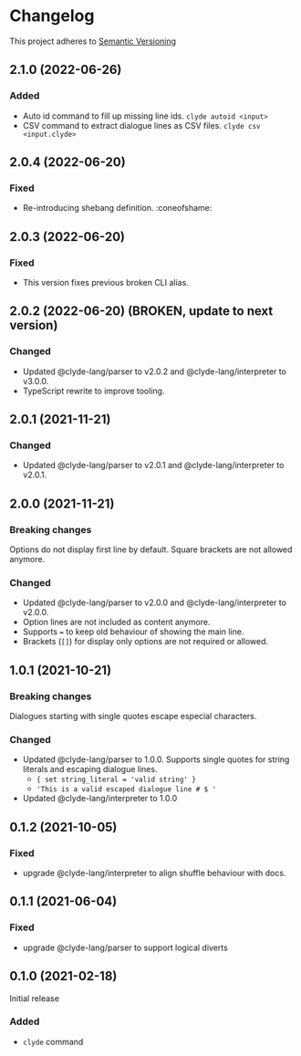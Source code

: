 # Changelog

This project adheres to [Semantic Versioning](https://semver.org/spec/v2.0.0.html)

## 2.1.0 (2022-06-26)

### Added

- Auto id command to fill up missing line ids.
  `clyde autoid <input>`
- CSV command to extract dialogue lines as CSV files.
  `clyde csv <input.clyde>`

## 2.0.4 (2022-06-20)

### Fixed

- Re-introducing shebang definition. :coneofshame:

## 2.0.3 (2022-06-20)

### Fixed

- This version fixes previous broken CLI alias.

## 2.0.2 (2022-06-20) (BROKEN, update to next version)

### Changed

- Updated @clyde-lang/parser to v2.0.2 and @clyde-lang/interpreter to v3.0.0.
- TypeScript rewrite to improve tooling.

## 2.0.1 (2021-11-21)

### Changed

- Updated @clyde-lang/parser to v2.0.1 and @clyde-lang/interpreter to v2.0.1.

## 2.0.0 (2021-11-21)

### Breaking changes

Options do not display first line by default. Square brackets are not allowed anymore.

### Changed

- Updated @clyde-lang/parser to v2.0.0 and @clyde-lang/interpreter to v2.0.0.
- Option lines are not included as content anymore.
- Supports `=` to keep old behaviour of showing the main line.
- Brackets (`[]`) for display only options are not required or allowed.

## 1.0.1 (2021-10-21)

### Breaking changes

Dialogues starting with single quotes escape especial characters.

### Changed

- Updated @clyde-lang/parser to 1.0.0. Supports single quotes for string literals and escaping dialogue lines.
  - `{ set string_literal = 'valid string' }`
  - `'This is a valid escaped dialogue line # $ '`
- Updated @clyde-lang/interpreter to 1.0.0


## 0.1.2 (2021-10-05)

### Fixed
- upgrade @clyde-lang/interpreter to align shuffle behaviour with docs.

## 0.1.1 (2021-06-04)

### Fixed

- upgrade @clyde-lang/parser to support logical diverts

## 0.1.0 (2021-02-18)

Initial release

### Added

- `clyde` command
